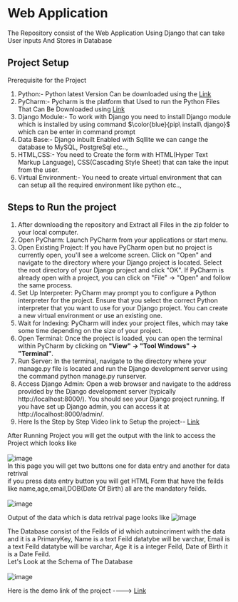 # Web Application
The Repository consist of the Web Application Using Django that can take User inputs And Stores in Database</br>
## Project Setup
Prerequisite for the Project
1. Python:- Python latest Version Can be downloaded using the [Link](https://www.python.org/downloads/)
2. PyCharm:- Pycharm is the platform that Used to run the Python Files That Can Be Downloaded using [Link](https://www.jetbrains.com/pycharm/download/)
3. Django Module:- To work with Django you need to install Django module which is installed by using command $\color{blue}{pip\ install\ django}$ which can be enter in command prompt 
4. Data Base:- Django inbuilt Enabled with Sqllite we can cange the database to MySQL, PostgreSql etc..,
5. HTML,CSS:- You need to Create the form with HTML(Hyper Text Markup Language), CSS(Cascading Style Sheet) that can take the input from the user.
6. Virtual Environment:- You need to create virtual environment that can can setup all the required environment like python etc..,

## Steps to Run the project
1. After downloading the repository and Extract all Files in the zip folder to your local computer.
2. Open PyCharm: Launch PyCharm from your applications or start menu.
3. Open Existing Project: If you have PyCharm open but no project is currently open, you'll see a welcome screen. Click on "Open" and navigate to the directory where your Django project is located. Select the root directory of your Django project and click "OK". If PyCharm is already open with a project, you can click on "File" -> "Open" and follow the same process.
4. Set Up Interpreter: PyCharm may prompt you to configure a Python interpreter for the project. Ensure that you select the correct Python interpreter that you want to use for your Django project. You can create a new virtual environment or use an existing one.
5. Wait for Indexing: PyCharm will index your project files, which may take some time depending on the size of your project.
6. Open Terminal: Once the project is loaded, you can open the terminal within PyCharm by clicking on **"View" -> "Tool Windows" -> "Terminal"**.
7. Run Server: In the terminal, navigate to the directory where your manage.py file is located and run the Django development server using the command python manage.py runserver.
8. Access Django Admin: Open a web browser and navigate to the address provided by the Django development server (typically http://localhost:8000/). You should see your Django project running. If you have set up Django admin, you can access it at http://localhost:8000/admin/.</br>
9. Here Is the Step by Step Video link to Setup the project-- [Link](https://drive.google.com/file/d/1tI04zOWBlCwA5d3W9hlBRRFfFui7I20O/view?usp=drive_link)

After Running Project you will get the output with the link to access the Project which looks like</br></br>
![image](https://github.com/padalakiran/Web_Application/assets/73814328/6e9a53d6-5282-427c-a36e-e649140fc76d)
</br>
In this page you will get two buttons one for data entry and another for data retrival
</br>
if you press data entry button you will get HTML Form that have the feilds like name,age,email,DOB(Date Of Birth) all are the mandatory feilds.</br></br>
![image](https://github.com/padalakiran/Web_Application/assets/73814328/6e04b597-eb47-49d6-8cf9-f7b489c93dfe)


Output of the data which is data retrival page looks like
![image](https://github.com/padalakiran/Web_Application/assets/73814328/2990bef2-ad18-4e68-bc8d-dd48c5c5fa39)


The Database consist of the Feilds of id which autoincriment with the data and it is a PrimaryKey, Name is a text Feild datatybe will be varchar, Email is a text Feild datatybe will be varchar, Age it is a integer Feild, Date of Birth it is a Date Feild. </br>
Let's Look at the Schema of The Database</br></br>
![image](https://github.com/padalakiran/Web_Application/assets/73814328/441245b9-518a-438a-9e04-04cc4aaebe49)




Here is the demo link of the project ----> [Link](https://drive.google.com/file/d/1-fusr5CzZX4zXuvREAeZ1e-MIxbtxtsf/view?usp=sharing)

